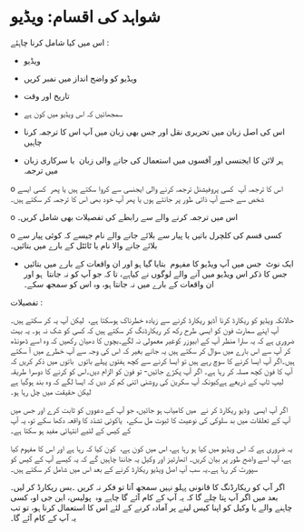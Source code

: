 # شواہد کی اقسام: ویڈیو

اس میں کیا شامل کرنا چاہئے :

-   ویڈیو

- ویڈیو کو واضح انداز میں نمبر کریں

- تاریخ اور وقت

- سمجھائیں کہ اس ویڈیو میں کون ہے

- اس کی اصل زبان میں تحریری نقل اور جس بھی زبان میں آپ اس کا ترجمہ کرنا چاہیں

- ہر لائن کا ایجنسی اور آفسوں میں استعمال کی جانے والی زبان  یا سرکاری زبان میں ترجمہ

o اس کا ترجمہ آپ  کسی پروفیشنل ترجمہ کرنے والی ایجنسی سے کروا سکتے ہیں یا پھر  کسی ایسے شخص سے جسے آپ ذاتی طور پر جانتے ہوں یا پھر آپ خود بھی اس کا ترجمہ کر سکتے ہیں۔

o اس میں ترجمہ کرنے والے سے رابطے کی تفصیلات بھی شامل کریں۔

o کسی قسم کی کلچرل باتیں یا پیار سے بلائے جانے والے نام جیسے کہ کوئی پیار سے بلائے جانے والا نام یا ٹائٹل کے بارے میں بتائیں۔

- ایک نوٹ  جس میں آپ ویڈیو کا مفہوم  بتایا گیا ہو اور ان واقعات کے بارے میں بتائیں جس کا ذکر اس ویڈیو میں آنے والے لوگوں نے کیاہے، تا کہ جو آپ کو نہ جانتا  ہو اور ان واقعات کے بارے میں نہ جانتا ہو، وہ اس کو سمجھ سکے۔

تفصیلات :

حالانکہ ویڈیو کو ریکارڈ کرنا آڈیو ریکارڈ کرنے سے زیادہ خطرناک ہوسکتا ہے،  لیکن آپ یہ کر سکتے ہیں۔ آپ اپنے سمارٹ فون کو ایسی طرح رکھ کر ریکارڈنگ کر سکتے ہیں کہ کسی کو شک نہ ہو۔ یہ بہت ضروری ہے کہ یہ سارا منظر آپ کے ابیوزر کوغیر معمولی نہ لگے۔بچوں کا دھیان رکھیں کہ وہ اسے ڈھونڈھ کر آپ سے اس بارے میں سوال کر سکتے ہیں یہ جانے بغیر کہ اس کی وجہ سے آپ خطرے میں آ سکتے ہیں۔اگر آپ ایسا کرنے کا سوچ رہے ہیں تو ایسا کرنے سے کچھ ہفتوں پہلے باتوں  باتوں میں ذکر کریں کہ آپ کا فون کچھ مسلہ کر رہا ہے۔ اگر آپ پکڑے جائیں- تو فون کو الزام دیں۔اس کو کرنے کا دوسرا طریقہ لیپ ٹاپ کے ذریعے ہےکیونکہ آپ سکرین کی روشنی اتنی کم کر دیں کہ ایسا لگے کہ وہ بند ہوگیا ہے لیکن حقیقت میں چل رہا ہو۔

اگر آپ ایسی  وڈیو ریکارڈ کر نے  میں کامیاب ہو جائیں، جو آپ کے دعووں کو ثابت کرے اور جس میں آپ کے تعلقات میں بد سلوکی کی نوعیت کا ثبوت مل سکے،  یاکوئی تشدّد کا واقعہ دکھا سکے تو، یہ آپ کے کیس کے لئیے انتہائی مفید ہو سکتا ہے۔

یہ ضروری ہے کہ اس ویڈیو میں کیا ہو رہا ہے، اس میں کون ہے،  کون کیا کہ رہا ہے اور اس کا مفہوم کیا ہے، آپ اسے واضح طور پر بیان کریں۔ اتھارٹیز اور وکیل یہ جاننا چاہیں گے کہ یہ کیسے آپ کے کیس کو سپورٹ کر رہا ہے۔یہ سب آپ اصل ویڈیو ریکارڈ کرنے کے بعد اس میں شامل کر سکتے ہیں۔

اگر آپ کو ریکارڈنگ کا قانونی پہلو نہیں سمجھ آتا تو فکر نہ کریں ۔بس ریکارڈ کر لیں۔ بعد میں اگر آپ پتا چلے گا کہ یہ آپ کے کام آئے گا چاہے وہ  پولیس، این جی او، کسی چاہنے والے یا وکیل کو اپنا کیس لینے پر آمادہ کرنے کے لئے اس کا استعمال کرنا ہو، تو تب یہ آپ کے کام آئے گا۔
